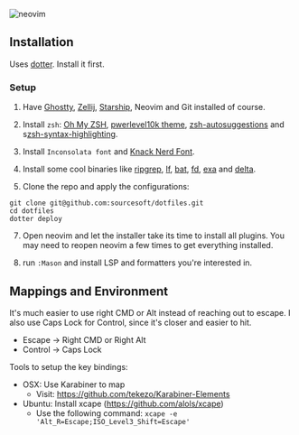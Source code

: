 ![neovim](https://github.com/sourcesoft/dotfiles/assets/608906/165f2fee-bb89-43f8-a547-1673f0bdbcb4)

## Installation

Uses [dotter](https://github.com/SuperCuber/dotter). Install it first.

### Setup

1. Have [Ghostty](https://ghostty.org/), [Zellij](https://github.com/zellij-org/zellij), [Starship](https://starship.rs/), Neovim and Git installed of course.

2. Install `zsh`: [Oh My ZSH](https://github.com/robbyrussell/oh-my-zsh), [pwerlevel10k theme](https://github.com/romkatv/powerlevel10k#oh-my-zsh), [zsh-autosuggestions](https://github.com/zsh-users/zsh-autosuggestions/blob/master/INSTALL.md) and s[zsh-syntax-highlighting](https://github.com/zsh-users/zsh-syntax-highlighting/blob/master/INSTALL.md).

3. Install `Inconsolata font`  and [Knack Nerd Font](https://github.com/enricobacis/.dotfiles/blob/master/osx-fonts/Library/Fonts/Knack%20Regular%20Nerd%20Font%20Complete.ttf).

4. Install some cool binaries like [ripgrep](https://github.com/BurntSushi/ripgrep), [lf](https://github.com/gokcehan/lf), [bat](https://github.com/sharkdp/bat), [fd](https://github.com/sharkdp/fd), [exa](https://github.com/ogham/exa) and [delta](https://github.com/dandavison/delta).

5. Clone the repo and apply the configurations:

```
git clone git@github.com:sourcesoft/dotfiles.git
cd dotfiles
dotter deploy
```

7. Open neovim and let the installer take its time to install all plugins. You may need to reopen neovim a few times to get everything installed.

8. run `:Mason` and install LSP and formatters you're interested in.

## Mappings and Environment

It's much easier to use right CMD or Alt instead of reaching out to escape.
I also use Caps Lock for Control, since it's closer and easier to hit.
- Escape -> Right CMD or Right Alt
- Control -> Caps Lock

Tools to setup the key bindings:
- OSX: Use Karabiner to map
  - Visit: https://github.com/tekezo/Karabiner-Elements
- Ubuntu: Install xcape (https://github.com/alols/xcape)
  - Use the following command: `xcape -e 'Alt_R=Escape;ISO_Level3_Shift=Escape'`
